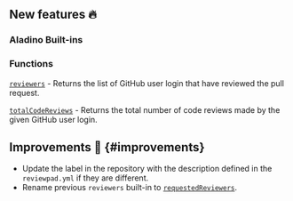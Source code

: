 ## New features :fire:

### Aladino Built-ins

### Functions

[`reviewers`](/guides/built-ins#reviewers) - Returns the list of GitHub user login that have reviewed the pull request.

[`totalCodeReviews`](/guides/built-ins#totalcodereviews) - Returns the total number of code reviews made by the given GitHub user login.

## Improvements :rocket: {#improvements}

- Update the label in the repository with the description defined in the `reviewpad.yml` if they are different.
- Rename previous `reviewers` built-in to [`requestedReviewers`](/guides/built-ins#requestedreviewers).
